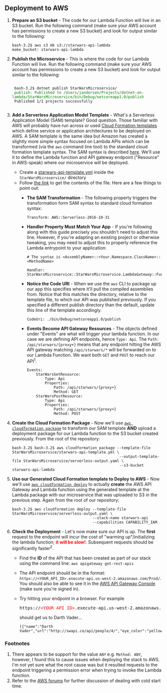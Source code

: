 ## Deployment to AWS

1. **Prepare an S3 bucket** - The code for our Lambda Function will live in an S3 bucket.  Run the following command (make sure your AWS account has permissions to create a new S3 bucket) and look for output similar to the following:
    
    ```
    bash-3.2$ aws s3 mb s3://starwars-api-lambda
    make_bucket: starwars-api-lambda
    ```
2. **Publish the Microservice** - This is where the code for our Lambda Function will live.  Run the following command (make sure your AWS account has permissions to create a new S3 bucket) and look for output similar to the following:
    <pre><code>
    bash-3.2$ dotnet publish StarWarsMicroservice/
    <span style="color:green">publish: Published to /Users/jandersen/Projects/dotnet-on-lambda/StarWarsMicroservice/bin/Debug/netcoreapp1.0/publish</span>
    Published 1/1 projects successfully
    </code></pre>
3. **Add a Serverless Application Model Template** - What's a Serverless Application Model (SAM) template?  Good question.  Those familiar with AWS will probably have run across or used [Cloud Formation templates](https://aws.amazon.com/cloudformation/aws-cloudformation-templates/) which define service or application architectures to be deployed on AWS.   A SAM template is the same idea but Amazon has created a slightly more simple syntax focused on Lambda APIs which can be transformed (via the `aws` command line tool) to the standard cloud formation template syntax. The SAM syntax is described [here](https://github.com/awslabs/serverless-application-model/blob/master/versions/2016-10-31.md).  We'll use it to define the Lambda function and API gateway endpoint ("Resource" in AWS-speak) where our microservice will be deployed.
    * Create a [starwars-api-template.yml](StarWarsMicroservice/starwars-api-template.yml) inside the `StarWarsMicroservice/` directory
    * Follow [the link](StarWarsMicroservice/starwars-api-template.yml) to get the contents of the file.  Here are a few things to point out:
        * **The SAM Transformation** - The following property triggers the transformation form SAM syntax to standard cloud formation syntax:

            ```
            Transform: AWS::Serverless-2016-10-31
            ```
        * **Handler Property Must Match Your App** - If you're following along with this guide precisely you shouldn't need to adjust this line.  However, if you're adapting an existing project or otherwise tweaking, you may need to adjust this to properly reference the Lambda entrypoint to your application:
            ```
            # The syntax is <AssemblyName>::<Your.Namespace.ClassName>::<MethodName>
            
            Handler: StarWarsMicroservice::StarWarsMicroservice.LambdaGateway::FunctionHandlerAsync
            ```
        * **Notice the Code URI** - When we use the `aws` CLI to package up our app this specifies where it'll pull the compiled assemblies from.  Notice that this matches the directory, relative to the template file, to which our API was published previously.  If you specified a different publish directory than the default, update this line of the template accordingly.

            ```
            CodeUri: ./bin/Debug/netcoreapp1.0/publish
            ```
        * **Events Become API Gateway Resources** - The objects defined under "Events" are what will trigger your lambda function.  In our case we are defining API endpoints, hence `Type: Api`.   The `Path: /api/starwars/{proxy+}` means that any endpoint hitting the AWS API gateway matching `/api/starwars/*` will be forwarded on to our Lambda Function.   We want both `GET` and `POST` to reach our API<sup>1</sup>.  

            ```
            Events:
                StarWarsGetResource:
                    Type: Api
                    Properties:
                        Path: /api/starwars/{proxy+}
                        Method: GET
                StarWarsPostResource:
                    Type: Api
                    Properties:
                        Path: /api/starwars/{proxy+}
                        Method: POST
            ```

4. **Create the Cloud Formation Package** - Now we'll use [`aws cloudformation package`](http://docs.aws.amazon.com/cli/latest/reference/cloudformation/package.html) to transform our SAM template **AND** upload a deployment package for our Lambda function to the S3 bucket created previously.  From the root of the repository:
    ```
    bash-3.2$ bash-3.2$ aws cloudformation package --template-file StarWarsMicroservice/starwars-api-template.yml \
                                                    --output-template-file StarWarsMicroservice/serverless-output.yaml \
                                                    --s3-bucket starwars-api-lambda
    ```

5. **Use our Generated Cloud Formation template to Deploy to AWS** - Now we'll use [`aws cloudformation deploy`](http://docs.aws.amazon.com/cli/latest/reference/cloudformation/deploy/index.html) to actually **create** the AWS API Gateway and Lambda function using the generated template at the Lambda package with our microservice that was uploaded to S3 in the previous step.  Again from the root of our repository:
    ```
    bash-3.2$ aws cloudformation deploy --template-file StarWarsMicroservice/serverless-output.yaml \
                                        --stack-name starwars-api 
                                        --capabilities CAPABILITY_IAM
    ```

6. **Check the Deployment** - Let's now make sure our API is up.  The **first** request to the endpoint will incur the cost of "warming up"/initializing the lambda function; <span style="color: red">**it will be slow!**</span>. Subsequent requests should be significantly faster<sup>2</sup>. 
    * Find the **ID** of the API that has been created as part of our stack using the command line: `aws apigateway get-rest-apis`
    * The API endpoint should be in the format: `https://<YOUR_API_ID>.execute-api.us-west-2.amazonaws.com/Prod/`.  You should also be able to see it in the [AWS API Gateway Console](https://console.aws.amazon.com/apigateway/home) (make sure you're signed in).
    * Try hitting your endpoint in a browser.   For example <pre>https://<span style="color:red">&lt;YOUR_API_ID&gt;</span>.execute-api.us-west-2.amazonaws.com/Prod/api/starwars/characters/search/Vader</pre> should get us to Darth Vader...
        
        ```
        [{"name":"Darth Vader","url":"http://swapi.co/api/people/4/","eye_color":"yellow","birth_year":"41.9BBY"}]
        ```

### Footnotes
1. There appears to be support for the value `ANY` e.g. `Method: ANY`, however, I found this to cause issues when deploying the stack to AWS.  I'm not yet sure what the root cause was but it resulted requests to the endpoint triggering a permission error when trying to invoke the Lambda function.
2. Refer to the [AWS forums](https://forums.aws.amazon.com/thread.jspa?threadID=181348) for further discussion of dealing with cold start time.
